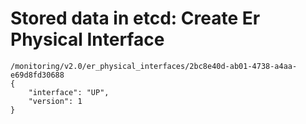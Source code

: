 # Stored data in etcd: Create Er Physical Interface

```
/monitoring/v2.0/er_physical_interfaces/2bc8e40d-ab01-4738-a4aa-e69d8fd30688
{
    "interface": "UP", 
    "version": 1
}
```
